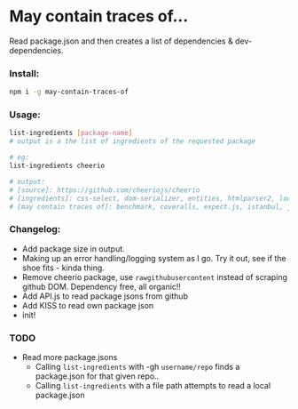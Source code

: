 # May contain traces of...

Read package.json and then creates a list of dependencies & dev-dependencies.

### Install:
```sh
npm i -g may-contain-traces-of
```

### Usage:
```sh
list-ingredients [package-name]
# output is a the list of ingredients of the requested package

# eg:
list-ingredients cheerio

# output:
# [source]: https://github.com/cheeriojs/cheerio
# [ingredients]: css-select, dom-serializer, entities, htmlparser2, lodash
# [may contain traces of]: benchmark, coveralls, expect.js, istanbul, jquery, jsdom, jshint, mocha, xyz
```


### Changelog:
- Add package size in output.
- Making up an error handling/logging system as I go. Try it out, see if the shoe fits - kinda thing.
- Remove cheerio package, use `rawgithubusercontent` instead of scraping github DOM. Dependency free, all organic!!
- Add API.js to read package jsons from github
- Add KISS to read own package json
- init!

### TODO
- Read more package.jsons
  - Calling `list-ingredients` with -gh `username/repo` finds a package.json for that given repo..
  - Calling `list-ingredients` with a file path attempts to read a local package.json